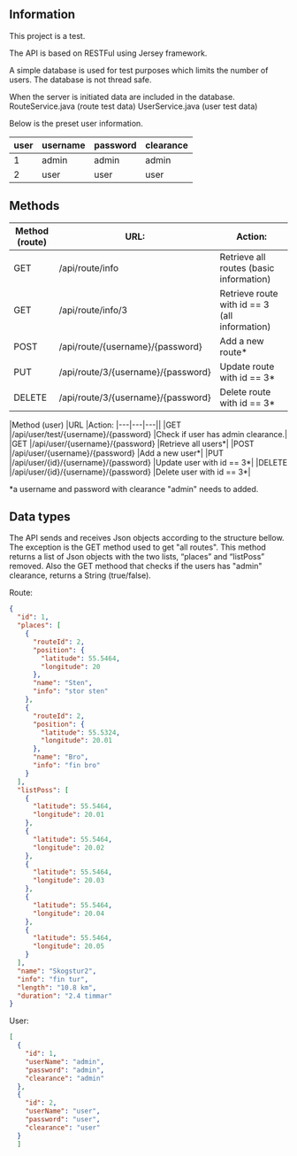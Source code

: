 ## Information
This project is a test.

The API is based on RESTFul using Jersey framework.

A simple database is used for test purposes which limits the number of users. 
The database is not thread safe. 

When the server is initiated data are included in the database.
RouteService.java (route test data)
UserService.java (user test data)

Below is the preset user information.

|user| username  | password  | clearance  |
|---|---|---|---|
|1| admin	| admin | admin |
|2| user	| user | user |

## Methods
|Method  (route)| 	URL: 	|					Action:	|
|---|---|---|
|GET			|/api/route/info					|Retrieve all routes (basic information) |
|GET 			|/api/route/info/3 				|Retrieve route with id == 3 (all information)|
|POST			|/api/route/{username}/{password}		|Add a new route*|
|PUT 			|/api/route/3/{username}/{password}		|Update route with id == 3*|
|DELETE 			|/api/route/3/{username}/{password}		|Delete route with id == 3*|

|Method (user) 		|URL 						|Action:
|---|---|---||
|GET			|/api/user/test/{username}/{password}		|Check if user has admin clearance.|		
|GET			|/api/user/{username}/{password}			|Retrieve all users*|
|POST			|/api/user/{username}/{password}			|Add a new user*|
|PUT 			|/api/user/{id}/{username}/{password}		|Update user with id == 3*|
|DELETE 			|/api/user/{id}/{username}/{password}		|Delete user with id == 3*|

*a username and password with clearance "admin" 
needs to added.
	
## Data types
The API sends and receives Json objects according to the structure bellow.  
The exception is the GET method used to get "all routes". This method returns 
a list of Json objects with the two lists, “places” and “listPoss” removed.
Also the GET methood that checks if the users has "admin" clearance, returns 
a String (true/false).

Route:
```json
{
  "id": 1,
  "places": [
    {
      "routeId": 2,
      "position": {
        "latitude": 55.5464,
        "longitude": 20
      },
      "name": "Sten",
      "info": "stor sten"
    },
    {
      "routeId": 2,
      "position": {
        "latitude": 55.5324,
        "longitude": 20.01
      },
      "name": "Bro",
      "info": "fin bro"
    }
  ],
  "listPoss": [
    {
      "latitude": 55.5464,
      "longitude": 20.01
    },
    {
      "latitude": 55.5464,
      "longitude": 20.02
    },
    {
      "latitude": 55.5464,
      "longitude": 20.03
    },
    {
      "latitude": 55.5464,
      "longitude": 20.04
    },
    {
      "latitude": 55.5464,
      "longitude": 20.05
    }
  ],
  "name": "Skogstur2",
  "info": "fin tur",
  "length": "10.8 km",
  "duration": "2.4 timmar"
}
```
User:
```json
[
  {
    "id": 1,
    "userName": "admin",
    "password": "admin",
    "clearance": "admin"
  },
  {
    "id": 2,
    "userName": "user",
    "password": "user",
    "clearance": "user"
  }
  ]
  ```
